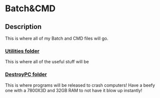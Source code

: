 # Batch&CMD

## Description

This is where all of my Batch and CMD files will go. 

### [Utilities folder](https://github.com/Okmeque1/software/tree/main/Batch%26CMD/Utilities)

This is where all of the useful stuff will be

### [DestroyPC folder](https://github.com/Okmeque1/software/tree/main/Batch%26CMD/DestroyPC)

This is where programs will be released to crash computers! Have a beefy one with a 7800X3D and 32GB RAM to not have it blow up instantly!
